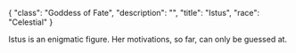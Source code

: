{
    "class": "Goddess of Fate",
    "description": "",
    "title": "Istus",
    "race": "Celestial"
}

Istus is an enigmatic figure. Her motivations, so far, can only be guessed at.